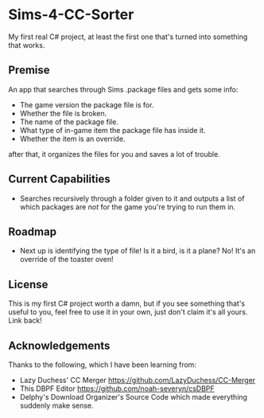 # Sims-4-CC-Sorter

My first real C# project, at least the first one that's turned into something that works. 

## Premise 

An app that searches through Sims .package files and gets some info:

- The game version the package file is for. 
- Whether the file is broken.
- The name of the package file.
- What type of in-game item the package file has inside it.
- Whether the item is an override.

after that, it organizes the files for you and saves a lot of trouble. 

## Current Capabilities

- Searches recursively through a folder given to it and outputs a list of which packages are *not* for the game you're trying to run them in. 

## Roadmap

- Next up is identifying the type of file! Is it a bird, is it a plane? No! It's an override of the toaster oven! 

## License 

This is my first C# project worth a damn, but if you see something that's useful to you, feel free to use it in your own, just don't claim it's all yours. Link back!

## Acknowledgements 

Thanks to the following, which I have been learning from: 

- Lazy Duchess' CC Merger https://github.com/LazyDuchess/CC-Merger 
- This DBPF Editor https://github.com/noah-severyn/csDBPF 
- Delphy's Download Organizer's Source Code which made everything suddenly make sense. 
